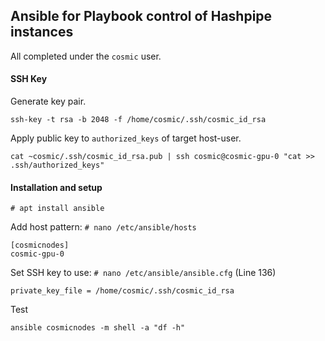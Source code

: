 ## Ansible for Playbook control of Hashpipe instances
All completed under the `cosmic` user.


#### SSH Key

Generate key pair.
```
ssh-key -t rsa -b 2048 -f /home/cosmic/.ssh/cosmic_id_rsa
```

Apply public key to `authorized_keys` of target host-user.
```
cat ~cosmic/.ssh/cosmic_id_rsa.pub | ssh cosmic@cosmic-gpu-0 "cat >> .ssh/authorized_keys"
```

#### Installation and setup

```
# apt install ansible
```

Add host pattern: `# nano /etc/ansible/hosts`
```
[cosmicnodes]
cosmic-gpu-0
```

Set SSH key to use: `# nano /etc/ansible/ansible.cfg` (Line 136)
```
private_key_file = /home/cosmic/.ssh/cosmic_id_rsa
```

Test
```
ansible cosmicnodes -m shell -a "df -h"
```